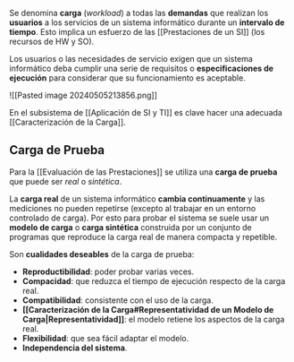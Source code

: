 Se denomina **carga** (*workload*) a todas las **demandas** que realizan los **usuarios** a los servicios de un sistema informático durante un **intervalo de tiempo**. Esto implica un esfuerzo de las [[Prestaciones de un SI]] (los recursos de HW y SO).

Los usuarios o las necesidades de servicio exigen que un sistema informático deba cumplir una serie de requisitos o **especificaciones de ejecución** para considerar que su funcionamiento es aceptable.

![[Pasted image 20240505213856.png]]

En el subsistema de [[Aplicación de SI y TI]] es clave hacer una adecuada [[Caracterización de la Carga]].

## Carga de Prueba

Para la [[Evaluación de las Prestaciones]] se utiliza una **carga de prueba** que puede ser *real* o *sintética*.

La **carga real** de un sistema informático **cambia continuamente** y las mediciones no pueden repetirse (excepto al trabajar en un entorno controlado de carga). Por esto para probar el sistema se suele usar un **modelo de carga** o **carga sintética** construida por un conjunto de programas que reproduce la carga real de manera compacta y repetible.

Son **cualidades deseables** de la carga de prueba:
- **Reproductibilidad**: poder probar varias veces.
- **Compacidad**: que reduzca el tiempo de ejecución respecto de la carga real.
- **Compatibilidad**: consistente con el uso de la carga.
- **[[Caracterización de la Carga#Representatividad de un Modelo de Carga|Representatividad]]**: el modelo retiene los aspectos de la carga real.
- **Flexibilidad**: que sea fácil adaptar el modelo.
- **Independencia del sistema**.